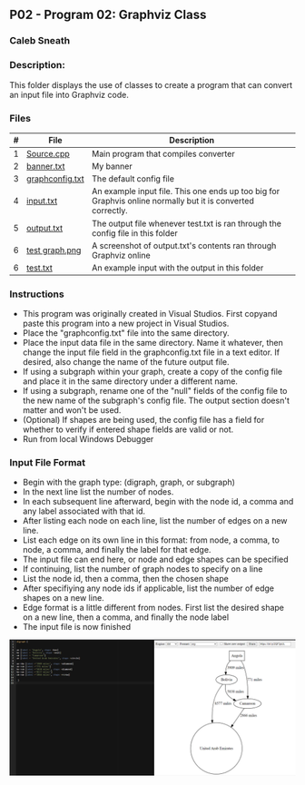 ## P02 - Program 02: Graphviz Class
### Caleb Sneath
### Description:

This folder displays the use of classes to create a program that can convert an input file into Graphviz code.

### Files

|   #   | File            | Description                                        |
| :---: | --------------- | -------------------------------------------------- |
|   1   | [Source.cpp](https://github.com/CalebSneath/2143-OOP-sneath/blob/main/Assignments/P02/Source.cpp)         | Main program that compiles converter      |
|   2   | [banner.txt](https://github.com/CalebSneath/2143-OOP-sneath/blob/main/Assignments/P02/banner.txt) | My banner |
|   3   | [graphconfig.txt](https://github.com/CalebSneath/2143-OOP-sneath/blob/main/Assignments/P02/graphconfig.txt)  |    The default config file    |
|   4   | [input.txt](https://github.com/CalebSneath/2143-OOP-sneath/blob/main/Assignments/P02/input.txt)     | An example input file. This one ends up too big for Graphvis online normally but it is converted correctly. |
|   5   | [output.txt](https://github.com/CalebSneath/2143-OOP-sneath/blob/main/Assignments/P02/output.txt)     | The output file whenever test.txt is ran through the config file in this folder |
|   6   | [test graph.png](https://github.com/CalebSneath/2143-OOP-sneath/blob/main/Assignments/P02/test%20graph.png)     | A screenshot of output.txt's contents ran through Graphviz online |
|   6   | [test.txt](https://github.com/CalebSneath/2143-OOP-sneath/blob/main/Assignments/P02/test.txt)     | An example input with the output in this folder |


### Instructions

- This program was originally created in Visual Studios. First copyand paste this program into a new project in Visual Studios.
- Place the "graphconfig.txt" file into the same directory.
- Place the input data file in the same directory. Name it whatever, then change the input file field in the graphconfig.txt file in a text editor. If desired, also change the name of the future output file.
- If using a subgraph within your graph, create a copy of the config file and place it in the same directory under a different name.
- If using a subgraph, rename one of the "null" fields of the config file to the new name of the subgraph's config file. The output section doesn't matter and won't be used.
- (Optional) If shapes are being used, the config file has a field for whether to verify if entered shape fields are valid or not.
- Run from local Windows Debugger

### Input File Format

- Begin with the graph type: (digraph, graph, or subgraph)
- In the next line list the number of nodes.
- In each subsequent line afterward, begin with the node id, a comma and any label associated with that id.
- After listing each node on each line, list the number of edges on a new line.
- List each edge on its own line in this format: from node, a comma, to node, a comma, and finally the label for that edge.
- The input file can end here, or node and edge shapes can be specified
- If continuing, list the number of graph nodes to specify on a line
- List the node id, then a comma, then the chosen shape
- After specifiying any node ids if applicable, list the number of edge shapes on a new line.
- Edge format is a little different from nodes. First list the desired shape on a new line, then a comma, and finally the node label
- The input file is now finished

<img src="test graph.png" width="800">
